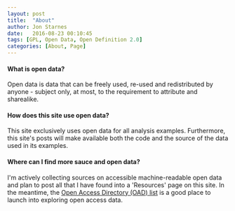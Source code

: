 ```yaml
---
layout: post
title:  "About"
author: Jon Starnes
date:   2016-08-23 00:10:45
tags: [GPL, Open Data, Open Definition 2.0]
categories: [About, Page]
---
```


#### What is open data?  
Open data is data that can be freely used, re-used and redistributed by anyone - subject only, at most, to the requirement to attribute and sharealike.

#### How does this site use open data?
This site exclusively uses open data for all analysis examples. Furthermore, this site's posts will make available both the code and the source of the data used in its examples.

#### Where can I find more sauce and open data?
I'm actively collecting sources on accessible machine-readable open data and plan to post all that I have found into a 'Resources' page on this site. In the meantime, the [Open Access Directory (OAD) list](http://oad.simmons.edu/oadwiki/Data_repositories) is a good place to launch into exploring open access data.
